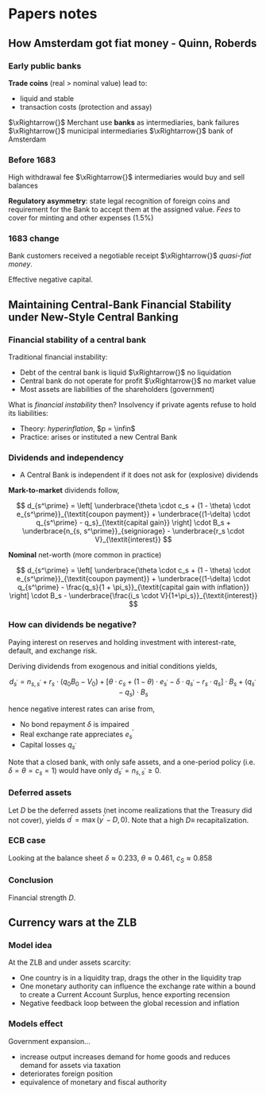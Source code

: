 # Papers notes

## How Amsterdam got fiat money - Quinn, Roberds

### Early public banks

__Trade coins__ (real > nominal value) lead to:
- liquid and stable
- transaction costs (protection and assay)

$\xRightarrow{}$ Merchant use __banks__ as intermediaries, bank failures $\xRightarrow{}$ municipal intermediaries $\xRightarrow{}$ bank of Amsterdam

### Before 1683

High withdrawal fee $\xRightarrow{}$ intermediaries would buy and sell balances

**Regulatory asymmetry**: state legal recognition of foreign coins and requirement for the Bank to accept them at the assigned value. _Fees_ to cover for minting and other expenses (1.5%)

### 1683 change

Bank customers received a negotiable receipt $\xRightarrow{}$ _quasi-fiat money_.

Effective negative capital.


## Maintaining Central-Bank Financial Stability under New-Style Central Banking

### Financial stability of a central bank

Traditional financial instability:

- Debt of the central bank is liquid $\xRightarrow{}$ no liquidation
- Central bank do not operate for profit $\xRightarrow{}$ no market value
- Most assets are liabilities of the shareholders (government)

What is _financial instability_ then? Insolvency if private agents refuse to hold its liabilities:

- Theory: _hyperinflation_, $p = \infin$
- Practice: arises or instituted a new Central Bank

### Dividends and independency

- A Central Bank is independent if it does not ask for (explosive)  dividends


__Mark-to-market__ dividends follow,

$$
d_{s^\prime}  = \left[ \underbrace{\theta \cdot c_s + (1 - \theta) \cdot e_{s^\prime}}_{\textit{coupon payment}} + \underbrace{(1-\delta) \cdot q_{s^\prime} - q_s}_{\textit{capital gain}} \right] \cdot B_s + \underbrace{n_{s, s^\prime}}_{seigniorage} - \underbrace{r_s \cdot V}_{\textit{interest}}
$$

__Nominal__ net-worth (more common in practice)

$$
d_{s^\prime}  = \left[ \underbrace{\theta \cdot c_s + (1 - \theta) \cdot e_{s^\prime}}_{\textit{coupon payment}} + \underbrace{(1-\delta) \cdot q_{s^\prime} - \frac{q_s}{1 + \pi_s}}_{\textit{capital gain with inflation}} \right] \cdot B_s - \underbrace{\frac{i_s \cdot V}{1+\pi_s}}_{\textit{interest}}
$$

### How can dividends be negative?

Paying interest on reserves and holding investment with interest-rate, default, and exchange risk.

Deriving dividends from exogenous and initial conditions yields,

$$
d_{s^\prime}  = n_{s, s^\prime} + r_s \cdot (q_0 B_0 - V_0) + \left[\theta \cdot c_s + (1 - \theta) \cdot e_{s^\prime} - \delta \cdot q_{s^\prime} - r_s \cdot q_s \right] \cdot B_s + (q_{s^\prime} - q_s) \cdot B_s
$$

hence negative interest rates can arise from,

- No bond repayment $\delta$ is impaired
- Real exchange rate appreciates $e_s^{\prime}$
- Capital losses $q_{s^\prime}$

Note that a closed bank, with only safe assets, and a one-period policy (i.e. $\delta = \theta = c_s = 1$) would have only $d_{s^{\prime}} = n_{s, s^{\prime}} \geq 0$.

### Deferred assets

Let $D$ be the deferred assets (net income realizations that the Treasury did not cover), yields $d^\prime = \max\left(y^\prime - D, 0\right)$. Note that a high $D \equiv$ recapitalization.

### ECB case

Looking at the balance sheet $\delta \approx 0.233$, $\theta \approx 0.461$, $c_S \approx 0.858$

### Conclusion

Financial strength $D$.

## Currency wars at the ZLB

### Model idea

At the ZLB and under assets scarcity:

- One country is in a liquidity trap, drags the other in the liquidity trap
- One monetary authority can influence the exchange rate within a bound to create a Current Account Surplus, hence exporting recension
- Negative feedback loop between the global recession and inflation

### Models effect
Government expansion...
- increase output increases demand for home goods and reduces demand for assets via taxation
- deteriorates foreign position
- equivalence of monetary and fiscal authority

